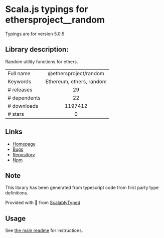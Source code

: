 
# Scala.js typings for ethersproject__random

Typings are for version 5.0.5

## Library description:
Random utility functions for ethers.

|                    |                 |
| ------------------ | :-------------: |
| Full name          | @ethersproject/random |
| Keywords           | Ethereum, ethers, random |
| # releases         | 29 |
| # dependents       | 22 |
| # downloads        | 1197412 |
| # stars            | 0 |

## Links
- [Homepage](https://github.com/ethers-io/ethers.js#readme)
- [Bugs](https://github.com/ethers-io/ethers.js/issues)
- [Repository](https://github.com/ethers-io/ethers.js)
- [Npm](https://www.npmjs.com/package/%40ethersproject%2Frandom)
    


## Note
This library has been generated from typescript code from first party type definitions.

Provided with :purple_heart: from [ScalablyTyped](https://github.com/oyvindberg/ScalablyTyped)

## Usage
See [the main readme](../../readme.md) for instructions.


